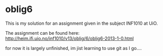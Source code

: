 oblig6
======

This is my solution for an assignment given in the subject INF1010 at UiO.

The assignment can be found here:
http://heim.ifi.uio.no/inf1010/v13/oblig/6/oblig6-2013-1-0.html

for now it is largely unfinished, im jist learning to use git as I go....

